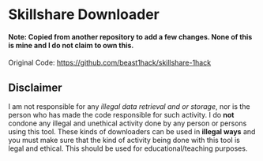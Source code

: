 # Skillshare Downloader

<h4> Note: Copied from another repository to add a few changes. None of this is mine and I do not claim to own this.</h4>

Original Code: https://github.com/beast1hack/skillshare-1hack

## Disclaimer

I am not responsible for any *illegal data retrieval and or storage*, nor is the person who has made the code responsible for such activity. I do **not** condone any illegal and unethical activity done by any person or persons using this tool. These kinds of downloaders can be used in **illegal ways** and you must make sure that the kind of activity being done with this tool is legal and ethical. This should be used for educational/teaching purposes.
